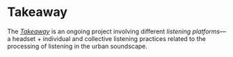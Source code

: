 # Takeaway

The [_Takeaway_](https://takeaway.pink/) is an ongoing project involving different _listening platforms_—a headset + individual and collective listening practices related to the processing of listening in the urban soundscape.


